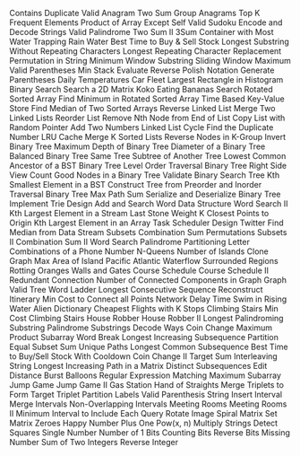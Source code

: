 Contains Duplicate
Valid Anagram
Two Sum
Group Anagrams
Top K Frequent Elements
Product of Array Except Self
Valid Sudoku
Encode and Decode Strings
Valid Palindrome
Two Sum II
3Sum
Container with Most Water
Trapping Rain Water
Best Time to Buy & Sell Stock
Longest Substring Without Repeating Characters
Longest Repeating Character Replacement
Permutation in String
Minimum Window Substring
Sliding Window Maximum
Valid Parentheses
Min Stack
Evaluate Reverse Polish Notation
Generate Parentheses
Daily Temperatures
Car Fleet
Largest Rectangle in Histogram
Binary Search
Search a 2D Matrix
Koko Eating Bananas
Search Rotated Sorted Array
Find Minimum in Rotated Sorted Array
Time Based Key-Value Store
Find Median of Two Sorted Arrays
Reverse Linked List
Merge Two Linked Lists
Reorder List
Remove Nth Node from End of List
Copy List with Random Pointer
Add Two Numbers
Linked List Cycle
Find the Duplicate Number
LRU Cache
Merge K Sorted Lists
Reverse Nodes in K-Group
Invert Binary Tree
Maximum Depth of Binary Tree
Diameter of a Binary Tree
Balanced Binary Tree
Same Tree
Subtree of Another Tree
Lowest Common Ancestor of a BST
Binary Tree Level Order Traversal
Binary Tree Right Side View
Count Good Nodes in a Binary Tree
Validate Binary Search Tree
Kth Smallest Element in a BST
Construct Tree from Preorder and Inorder Traversal
Binary Tree Max Path Sum
Serialize and Deserialize Binary Tree
Implement Trie
Design Add and Search Word Data Structure
Word Search II
Kth Largest Element in a Stream
Last Stone Weight
K Closest Points to Origin
Kth Largest Element in an Array
Task Scheduler
Design Twitter
Find Median from Data Stream
Subsets
Combination Sum
Permutations
Subsets II
Combination Sum II
Word Search
Palindrome Partitioning
Letter Combinations of a Phone Number
N-Queens
Number of Islands
Clone Graph
Max Area of Island
Pacific Atlantic Waterflow
Surrounded Regions
Rotting Oranges
Walls and Gates
Course Schedule
Course Schedule II
Redundant Connection
Number of Connected Components in Graph
Graph Valid Tree
Word Ladder
Longest Consecutive Sequence
Reconstruct Itinerary
Min Cost to Connect all Points
Network Delay Time
Swim in Rising Water
Alien Dictionary
Cheapest Flights with K Stops
Climbing Stairs
Min Cost Climbing Stairs
House Robber
House Robber II
Longest Palindroming Substring
Palindrome Substrings
Decode Ways
Coin Change
Maximum Product Subarray
Word Break
Longest Increasing Subsequence
Partition Equal Subset Sum
Unique Paths
Longest Common Subsequence
Best Time to Buy/Sell Stock With Cooldown
Coin Change II
Target Sum
Interleaving String
Longest Increasing Path in a Matrix
Distinct Subsequences
Edit Distance
Burst Balloons
Regular Expression Matching
Maximum Subarray
Jump Game
Jump Game II
Gas Station
Hand of Straights
Merge Triplets to Form Target Triplet
Partition Labels
Valid Parenthesis String
Insert Interval
Merge Intervals
Non-Overlapping Intervals
Meeting Rooms
Meeting Rooms II
Minimum Interval to Include Each Query
Rotate Image
Spiral Matrix
Set Matrix Zeroes
Happy Number
Plus One
Pow(x, n)
Multiply Strings
Detect Squares
Single Number
Number of 1 Bits
Counting Bits
Reverse Bits
Missing Number
Sum of Two Integers
Reverse Integer
